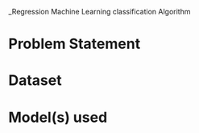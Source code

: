 _Regression
Machine Learning classification Algorithm
# Problem Statement

# Dataset

# Model(s) used
